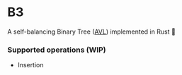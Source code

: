 # B3

A self-balancing Binary Tree ([AVL](https://en.wikipedia.org/wiki/AVL_tree)) implemented in Rust 🦀

### Supported operations (WIP)
 - Insertion
